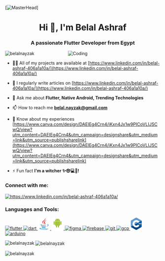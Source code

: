 [![MasterHead](https://www.quo.digital/static/flutter-d5ae7a0432784c5881434498ab7f75f6.gif)]
<h1 align="center">Hi 👋, I'm Belal Ashraf</h1>
<h3 align="center">A passionate Flutter Developer from Egypt</h3>
<img align="right" alt="Coding" width="300" src="https://cdn.dribbble.com/users/1162077/screenshots/3848914/programmer.gif"


<p align="left"> <img src="https://komarev.com/ghpvc/?username=belalnayzak&label=Profile%20views&color=0e75b6&style=flat" alt="belalnayzak" /> </p>

- 👨‍💻 All of my projects are available at [https://www.linkedin.com/in/belal-ashraf-406a1a10a/](https://www.linkedin.com/in/belal-ashraf-406a1a10a/)

- 📝 I regularly write articles on [https://www.linkedin.com/in/belal-ashraf-406a1a10a/](https://www.linkedin.com/in/belal-ashraf-406a1a10a/)

- 💬 Ask me about **Flutter, Native Android, Trending Technologies**

- 📫 How to reach me **belal.nayzak@gmail.com**

- 📄 Know about my experiences [https://www.canva.com/design/DAEIEg4Crn4/iKxn4Jx1w9PICoVLIJSCwQ/view?utm_content=DAEIEg4Crn4&utm_campaign=designshare&utm_medium=link&utm_source=publishsharelink](https://www.canva.com/design/DAEIEg4Crn4/iKxn4Jx1w9PICoVLIJSCwQ/view?utm_content=DAEIEg4Crn4&utm_campaign=designshare&utm_medium=link&utm_source=publishsharelink)

- ⚡ Fun fact **I'm a witcher ✨😎💻📲!**

<h3 align="left">Connect with me:</h3>
<p align="left">
<a href="https://linkedin.com/in/https://www.linkedin.com/in/belal-ashraf-406a1a10a/" target="blank"><img align="center" src="https://raw.githubusercontent.com/rahuldkjain/github-profile-readme-generator/master/src/images/icons/Social/linked-in-alt.svg" alt="https://www.linkedin.com/in/belal-ashraf-406a1a10a/" height="30" width="40" /></a>
</p>

<h3 align="left">Languages and Tools:</h3>
<p align="left"> <a href="https://flutter.dev" target="_blank" rel="noreferrer"> <img src="https://www.vectorlogo.zone/logos/flutterio/flutterio-icon.svg" alt="flutter" width="40" height="40"/> </a> <a href="https://dart.dev" target="_blank" rel="noreferrer"> <img src="https://www.vectorlogo.zone/logos/dartlang/dartlang-icon.svg" alt="dart" width="40" height="40"/> </a> <a href="https://www.java.com" target="_blank" rel="noreferrer"> <img src="https://raw.githubusercontent.com/devicons/devicon/master/icons/java/java-original.svg" alt="java" width="40" height="40"/> </a> <a href="https://developer.android.com" target="_blank" rel="noreferrer"> <img src="https://raw.githubusercontent.com/devicons/devicon/master/icons/android/android-original-wordmark.svg" alt="android" width="40" height="40"/> </a> <a href="https://www.figma.com/" target="_blank" rel="noreferrer"> <img src="https://www.vectorlogo.zone/logos/figma/figma-icon.svg" alt="figma" width="40" height="40"/> </a> <a href="https://firebase.google.com/" target="_blank" rel="noreferrer"> <img src="https://www.vectorlogo.zone/logos/firebase/firebase-icon.svg" alt="firebase" width="40" height="40"/> </a> <a href="https://git-scm.com/" target="_blank" rel="noreferrer"> <img src="https://www.vectorlogo.zone/logos/git-scm/git-scm-icon.svg" alt="git" width="40" height="40"/> </a> <a href="https://cloud.google.com" target="_blank" rel="noreferrer"> <img src="https://www.vectorlogo.zone/logos/google_cloud/google_cloud-icon.svg" alt="gcp" width="40" height="40"/> </a> <a href="https://www.w3schools.com/cpp/" target="_blank" rel="noreferrer"> <img src="https://raw.githubusercontent.com/devicons/devicon/master/icons/cplusplus/cplusplus-original.svg" alt="cplusplus" width="40" height="40"/> </a> <a href="https://www.arduino.cc/" target="_blank" rel="noreferrer"> <img src="https://cdn.worldvectorlogo.com/logos/arduino-1.svg" alt="arduino" width="40" height="40"/> </a> 
</p>

<p><img align="left" src="https://github-readme-stats.vercel.app/api/top-langs?username=belalnayzak&show_icons=true&locale=en&layout=compact" alt="belalnayzak" /></p>

<p>&nbsp;<img align="center" src="https://github-readme-stats.vercel.app/api?username=belalnayzak&show_icons=true&locale=en" alt="belalnayzak" /></p>

<p><img align="center" src="https://github-readme-streak-stats.herokuapp.com/?user=belalnayzak&" alt="belalnayzak" /></p>

